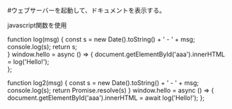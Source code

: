 #ウェブサーバーを起動して、ドキュメントを表示する。

javascript関数を使用


function log(msg) {
    const s = new Date().toString() + ' - ' + msg; 
    console.log(s); 
    return s;    
}
window.hello = async () => {
    document.getElementById('aaa').innerHTML = log('Hello!');  
};



function log2(msg) {
    const s = new Date().toString() + ' - ' + msg; 
    console.log(s); 
    return Promise.resolve(s)
}
window.hello = async () => {
    document.getElementById('aaa').innerHTML = await log('Hello!');
};
